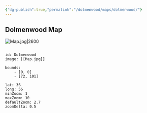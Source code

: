```yaml
---
{"dg-publish":true,"permalink":"/dolmenwood/maps/dolmenwood/"}
---
```


## Dolmenwood Map

![Map.jpg|2600](/img/user/Dolmenwood/Images/Map.jpg)

```leaflet

id: Dolmenwood
image: [[Map.jpg]]

bounds:
    - [0, 0]
    - [72, 101]

lat: 36
long: 56
minZoom: 1
maxZoom: 10
defaultZoom: 2.7
zoomDelta: 0.5

```



